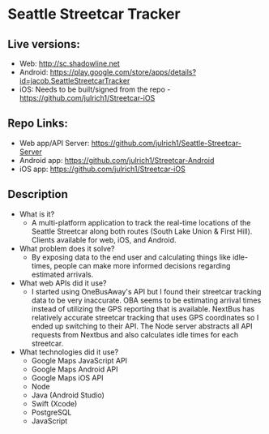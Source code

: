 # Seattle Streetcar Tracker

## Live versions: 
  * Web: http://sc.shadowline.net
  * Android: https://play.google.com/store/apps/details?id=jacob.SeattleStreetcarTracker
  * iOS: Needs to be built/signed from the repo - https://github.com/julrich1/Streetcar-iOS
  
## Repo Links:
  * Web app/API Server: https://github.com/julrich1/Seattle-Streetcar-Server
  * Android app: https://github.com/julrich1/Streetcar-Android
  * iOS app: https://github.com/julrich1/Streetcar-iOS

## Description
* What is it?
  * A multi-platform application to track the real-time locations of the Seattle Streetcar along both routes (South Lake Union & First Hill). Clients available for web, iOS, and Android.
* What problem does it solve?
  * By exposing data to the end user and calculating things like idle-times, people can make more informed decisions regarding estimated arrivals.
* What web APIs did it use?
  * I started using OneBusAway's API but I found their streetcar tracking data to be very inaccurate. OBA seems to be estimating arrival times instead of utilizing the GPS reporting that is available. NextBus has relatively accurate streetcar tracking that uses GPS coordinates so I ended up switching to their API.
  The Node server abstracts all API requests from Nextbus and also calculates idle times for each streetcar.
* What technologies did it use?
  * Google Maps JavaScript API
  * Google Maps Android API
  * Google Maps iOS API
  * Node
  * Java (Android Studio)
  * Swift (Xcode)
  * PostgreSQL
  * JavaScript
